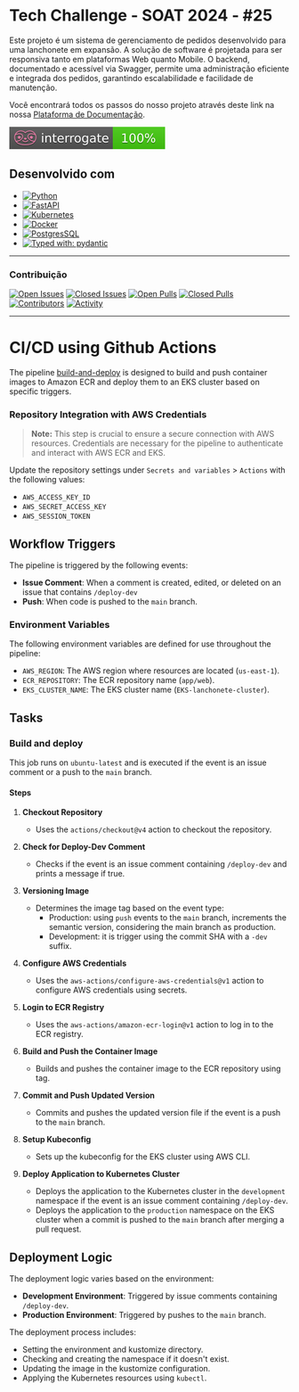 # Tech Challenge - SOAT 2024 - #25

Este projeto é um sistema de gerenciamento de pedidos desenvolvido para uma lanchonete em expansão. A solução de software é projetada para ser responsiva tanto em plataformas Web quanto Mobile. O backend, documentado e acessível via Swagger, permite uma administração eficiente e integrada dos pedidos, garantindo escalabilidade e facilidade de manutenção.

Você encontrará todos os passos do nosso projeto através deste link na nossa
[Plataforma de Documentação](https://software-architecture-fiap.github.io/tech-challenge/).

![Interrogate](docs/assets/interrogate_badge.svg)

## Desenvolvido com
* [![Python](https://img.shields.io/badge/python-3670A0?style=for-the-badge&logo=python&logoColor=ffdd54)](https://docs.python.org/3/)
* [![FastAPI](https://img.shields.io/badge/FastAPI-005571?style=for-the-badge&logo=fastapi)](https://fastapi.tiangolo.com/)
* [![Kubernetes](https://img.shields.io/badge/Kubernetes-326CE5?style=for-the-badge&logo=Kubernetes&logoColor=white)](https://kubernetes.io/pt-br/docs/home/)
* [![Docker](https://img.shields.io/badge/docker-257bd6?style=for-the-badge&logo=docker&logoColor=white)](https://docs.docker.com/)
* [![PostgresSQL](https://img.shields.io/badge/postgresql-4169e1?style=for-the-badge&logo=postgresql&logoColor=white)](https://www.postgresql.org/docs/)
* [![Typed with: pydantic](https://img.shields.io/badge/typed%20with-pydantic-BA600F.svg?style=for-the-badge)](https://docs.pydantic.dev/)

---

### Contribuição
[![Open Issues](https://img.shields.io/github/issues-raw/software-architecture-fiap/tech-challenge?style=for-the-badge)](https://github.com/software-architecture-fiap/tech-challenge/issues)
[![Closed Issues](https://img.shields.io/github/issues-closed-raw/software-architecture-fiap/tech-challenge?style=for-the-badge)](https://github.com/software-architecture-fiap/tech-challenge/issues?q=is%3Aissue+is%3Aclosed)
[![Open Pulls](https://img.shields.io/github/issues-pr-raw/software-architecture-fiap/tech-challenge?style=for-the-badge)](https://github.com/software-architecture-fiap/tech-challenge/pulls)
[![Closed Pulls](https://img.shields.io/github/issues-pr-closed-raw/software-architecture-fiap/tech-challenge?style=for-the-badge)](https://github.com/software-architecture-fiap/tech-challenge/pulls?q=is%3Apr+is%3Aclosed)
[![Contributors](https://img.shields.io/github/contributors/software-architecture-fiap/tech-challenge?style=for-the-badge)](https://github.com/software-architecture-fiap/tech-challenge/contributors)
[![Activity](https://img.shields.io/github/last-commit/software-architecture-fiap/tech-challenge?style=for-the-badge&label=most%20recent%20activity)](https://github.com/software-architecture-fiap/tech-challenge/pulse)

---

# CI/CD using Github Actions

The pipeline [build-and-deploy](.github/workflows/build-and-deploy.yml) is designed to build and push container images to Amazon ECR and deploy them to an EKS cluster based on specific triggers.

### Repository Integration with AWS Credentials

> **Note:** This step is crucial to ensure a secure connection with AWS resources. Credentials are necessary for the pipeline to authenticate and interact with AWS ECR and EKS.

Update the repository settings under `Secrets and variables` > `Actions` with the following values:
   - `AWS_ACCESS_KEY_ID`
   - `AWS_SECRET_ACCESS_KEY`
   - `AWS_SESSION_TOKEN`

## Workflow Triggers

The pipeline is triggered by the following events:
   - **Issue Comment**: When a comment is created, edited, or deleted on an issue that contains `/deploy-dev`
   - **Push**: When code is pushed to the `main` branch.

### Environment Variables

The following environment variables are defined for use throughout the pipeline:
   - `AWS_REGION`: The AWS region where resources are located (`us-east-1`).
   - `ECR_REPOSITORY`: The ECR repository name (`app/web`).
   - `EKS_CLUSTER_NAME`: The EKS cluster name (`EKS-lanchonete-cluster`).

## Tasks

### Build and deploy

This job runs on `ubuntu-latest` and is executed if the event is an issue comment or a push to the `main` branch.

#### Steps

1. **Checkout Repository**
   - Uses the `actions/checkout@v4` action to checkout the repository.

2. **Check for Deploy-Dev Comment**
   - Checks if the event is an issue comment containing `/deploy-dev` and prints a message if true.

3. **Versioning Image**
    - Determines the image tag based on the event type:
      - Production: using `push` events to the `main` branch, increments the semantic version, considering the main branch as production.
      - Development: it is trigger using the commit SHA with a `-dev` suffix.

4. **Configure AWS Credentials**
   - Uses the `aws-actions/configure-aws-credentials@v1` action to configure AWS credentials using secrets.

5. **Login to ECR Registry**
   - Uses the `aws-actions/amazon-ecr-login@v1` action to log in to the ECR registry.

6. **Build and Push the Container Image**
   - Builds and pushes the container image to the ECR repository using tag.

7. **Commit and Push Updated Version**
   - Commits and pushes the updated version file if the event is a push to the `main` branch.

8. **Setup Kubeconfig**
   - Sets up the kubeconfig for the EKS cluster using AWS CLI.

9. **Deploy Application to Kubernetes Cluster**
    - Deploys the application to the Kubernetes cluster in the `development` namespace if the event is an issue comment containing `/deploy-dev`.
    - Deploys the application to the `production` namespace on the EKS cluster when a commit is pushed to the `main` branch after merging a pull request.

## Deployment Logic

The deployment logic varies based on the environment:
   - **Development Environment**: Triggered by issue comments containing `/deploy-dev`.
   - **Production Environment**: Triggered by pushes to the `main` branch.

The deployment process includes:
   - Setting the environment and kustomize directory.
   - Checking and creating the namespace if it doesn't exist.
   - Updating the image in the kustomize configuration.
   - Applying the Kubernetes resources using `kubectl`.
